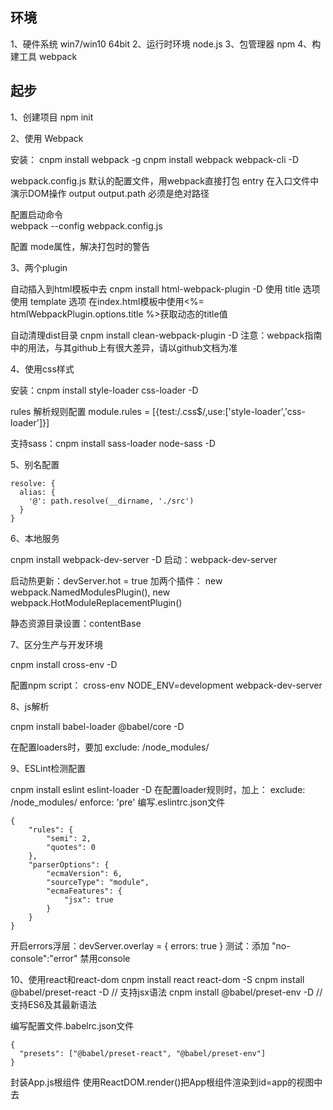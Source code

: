 ## 环境
1、硬件系统 win7/win10  64bit
2、运行时环境 node.js
3、包管理器 npm
4、构建工具 webpack

## 起步
1、创建项目 npm init

2、使用 Webpack

  安装：
	  cnpm install webpack -g
    cnpm install webpack webpack-cli -D

  webpack.config.js
    默认的配置文件，用webpack直接打包
    entry
      在入口文件中演示DOM操作
    output
      output.path 必须是绝对路径

  配置启动命令    
    webpack --config webpack.config.js

  配置 mode属性，解决打包时的警告

3、两个plugin

  自动插入到html模板中去
    cnpm install html-webpack-plugin -D
    使用 title 选项
    使用 template 选项
    在index.html模板中使用<%= htmlWebpackPlugin.options.title %>获取动态的title值

  自动清理dist目录
    cnpm install clean-webpack-plugin -D
    注意：webpack指南中的用法，与其github上有很大差异，请以github文档为准



4、使用css样式

  安装：cnpm install style-loader css-loader -D

  rules 解析规则配置
    module.rules = [{test:/\.css$/,use:['style-loader','css-loader']}]

  支持sass：cnpm install sass-loader node-sass -D

5、别名配置
  ```
  resolve: {
    alias: {
      '@': path.resolve(__dirname, './src')
    }
  }
  ```

6、本地服务

  cnpm install webpack-dev-server -D
  启动：webpack-dev-server

  启动热更新：devServer.hot = true
  加两个插件：
    new webpack.NamedModulesPlugin(),
    new webpack.HotModuleReplacementPlugin()

  静态资源目录设置：contentBase

7、区分生产与开发环境

  cnpm install cross-env -D

  配置npm script： cross-env NODE_ENV=development webpack-dev-server


8、js解析

  cnpm install babel-loader @babel/core -D

  在配置loaders时，要加 exclude: /node_modules/

9、ESLint检测配置

  cnpm install eslint eslint-loader -D
  在配置loader规则时，加上：
    exclude: /node_modules/
    enforce: 'pre'
  编写.eslintrc.json文件
  ```
  {
      "rules": {
          "semi": 2,
          "quotes": 0
      },
      "parserOptions": {
          "ecmaVersion": 6,
          "sourceType": "module",
          "ecmaFeatures": {
              "jsx": true
          }
      }
  }
  ```
  开启errors浮层：devServer.overlay = { errors: true }
    测试：添加 "no-console":"error" 禁用console

10、使用react和react-dom
  cnpm install react react-dom -S
  cnpm install @babel/preset-react -D  // 支持jsx语法
  cnpm install @babel/preset-env -D  // 支持ES6及其最新语法

  编写配置文件.babelrc.json文件
  ```
  {
    "presets": ["@babel/preset-react", "@babel/preset-env"]
  }
  ```

  封装App.js根组件
  使用ReactDOM.render()把App根组件渲染到id=app的视图中去

